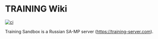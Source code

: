 # TRAINING Wiki
[![ci](https://github.com/qvarto123/wiki/actions/workflows/ci.yml/badge.svg)](https://github.com/qvarto123/wiki/actions/workflows/ci.yml)

Training Sandbox is a Russian SA-MP server (https://training-server.com).
